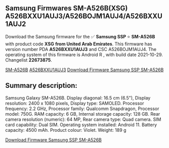 <h2>Samsung Firmwares SM-A526B(XSG) A526BXXU1AUJ3/A526BOJM1AUJ4/A526BXXU1AUJ2</h2>
Download the Samsung firmware for the ✅ <strong>Samsung SSP </strong> ⭐ <strong>SM-A526B</strong> with product code <strong>XSG</strong> <strong> from United Arab Emirates</strong>. This firmware has version number PDA <strong>A526BXXU1AUJ3</strong> and CSC A526BOJM1AUJ4. The operating system of this firmware is Android R , with build date 2021-10-29. Changelist <strong>22673875</strong>.


[SM-A526B](https://samfirm.shop/samsung/model/SM-A526B)
[A526BXXU1AUJ3](https://samfirm.shop/samsung/pda/A526BXXU1AUJ3)
[Download Firmware Samsung SSP SM-A526B](https://samfirm.shop/samsung/firmware/469499)
<h2>Summary description:</h2>
<p>Samsung Galaxy SM-A526B. Display diagonal: 16.5 cm (6.5"), Display resolution: 2400 x 1080 pixels, Display type: SAMOLED. Processor frequency: 2.2 GHz, Processor family: Qualcomm Snapdragon, Processor model: 750G. RAM capacity: 6 GB, Internal storage capacity: 128 GB. Rear camera resolution (numeric): 64 MP, Rear camera type: Quad camera. SIM card capability: Dual SIM. Operating system installed: Android 11. Battery capacity: 4500 mAh. Product colour: Violet. Weight: 189 g</p>


[Download Firmware Samsung SSP SM-A526B](https://samfirm.shop/samsung/firmware/469499)
